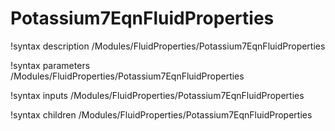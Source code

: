 # Potassium7EqnFluidProperties

!syntax description /Modules/FluidProperties/Potassium7EqnFluidProperties

!syntax parameters /Modules/FluidProperties/Potassium7EqnFluidProperties

!syntax inputs /Modules/FluidProperties/Potassium7EqnFluidProperties

!syntax children /Modules/FluidProperties/Potassium7EqnFluidProperties
